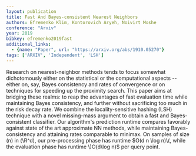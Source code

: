 ```yaml
---
layout: publication
title: Fast And Bayes-consistent Nearest Neighbors
authors: Efremenko Klim, Kontorovich Aryeh, Noivirt Moshe
conference: "Arxiv"
year: 2019
bibkey: efremenko2019fast
additional_links:
  - {name: "Paper", url: "https://arxiv.org/abs/1910.05270"}
tags: ['ARXIV', 'Independent', 'LSH']
---
```

Research on nearest-neighbor methods tends to focus somewhat dichotomously either on the statistical or the computational aspects -- either on, say, Bayes consistency and rates of convergence or on techniques for speeding up the proximity search. This paper aims at bridging these realms: to reap the advantages of fast evaluation time while maintaining Bayes consistency, and further without sacrificing too much in the risk decay rate. We combine the locality-sensitive hashing (LSH) technique with a novel missing-mass argument to obtain a fast and Bayes-consistent classifier. Our algorithm's prediction runtime compares favorably against state of the art approximate NN methods, while maintaining Bayes-consistency and attaining rates comparable to minimax. On samples of size \(n\) in \(\R^d\), our pre-processing phase has runtime $O(d n \log n)\(, while the evaluation phase has runtime \)O(d\log n)$ per query point.
